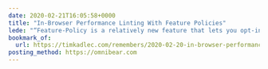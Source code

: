 ```yaml
---
date: 2020-02-21T16:05:58+0000
title: "In-Browser Performance Linting With Feature Policies"
lede: "“Feature-Policy is a relatively new feature that lets you opt-in or out of certain browser features on your site.” Tim Kadlec runs through performance linting using feature policies."
bookmark_of:
  url: https://timkadlec.com/remembers/2020-02-20-in-browser-performance-linting-with-feature-policies/
posting_method: https://omnibear.com
---
```


